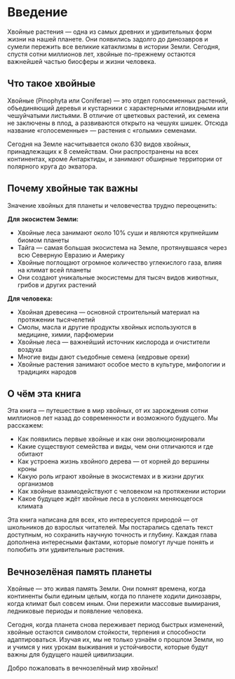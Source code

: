 # Введение

Хвойные растения — одна из самых древних и удивительных форм жизни на нашей планете. Они появились задолго до динозавров и сумели пережить все великие катаклизмы в истории Земли. Сегодня, спустя сотни миллионов лет, хвойные по-прежнему остаются важнейшей частью биосферы и жизни человека.

## Что такое хвойные

Хвойные (Pinophyta или Coniferae) — это отдел голосеменных растений, объединяющий деревья и кустарники с характерными игловидными или чешуйчатыми листьями. В отличие от цветковых растений, их семена не заключены в плод, а развиваются открыто на чешуях шишек. Отсюда название «голосеменные» — растения с «голыми» семенами.

Сегодня на Земле насчитывается около 630 видов хвойных, принадлежащих к 8 семействам. Они распространены на всех континентах, кроме Антарктиды, и занимают обширные территории от полярного круга до экватора.

## Почему хвойные так важны

Значение хвойных для планеты и человечества трудно переоценить:

**Для экосистем Земли:**
- Хвойные леса занимают около 10% суши и являются крупнейшим биомом планеты
- Тайга — самая большая экосистема на Земле, протянувшаяся через всю Северную Евразию и Америку
- Хвойные поглощают огромное количество углекислого газа, влияя на климат всей планеты
- Они создают уникальные экосистемы для тысяч видов животных, грибов и других растений

**Для человека:**
- Хвойная древесина — основной строительный материал на протяжении тысячелетий
- Смолы, масла и другие продукты хвойных используются в медицине, химии, парфюмерии
- Хвойные леса — важнейший источник кислорода и очистители воздуха
- Многие виды дают съедобные семена (кедровые орехи)
- Хвойные растения занимают особое место в культуре, мифологии и традициях народов

## О чём эта книга

Эта книга — путешествие в мир хвойных, от их зарождения сотни миллионов лет назад до современности и возможного будущего. Мы расскажем:

- Как появились первые хвойные и как они эволюционировали
- Какие существуют семейства и виды, чем они отличаются и где обитают
- Как устроена жизнь хвойного дерева — от корней до вершины кроны
- Какую роль играют хвойные в экосистемах и в жизни других организмов
- Как хвойные взаимодействуют с человеком на протяжении истории
- Какое будущее ждёт хвойные леса в условиях меняющегося климата

Эта книга написана для всех, кто интересуется природой — от школьников до взрослых читателей. Мы постарались сделать текст доступным, но сохранить научную точность и глубину. Каждая глава дополнена интересными фактами, которые помогут лучше понять и полюбить эти удивительные растения.

## Вечнозелёная память планеты

Хвойные — это живая память Земли. Они помнят времена, когда континенты были единым целым, когда по планете ходили динозавры, когда климат был совсем иным. Они пережили массовые вымирания, ледниковые периоды и появление человека.

Сегодня, когда планета снова переживает период быстрых изменений, хвойные остаются символом стойкости, терпения и способности адаптироваться. Изучая их, мы не только узнаём о прошлом Земли, но и учимся у них урокам выживания и устойчивости, которые будут важны для будущего нашей цивилизации.

Добро пожаловать в вечнозелёный мир хвойных!
